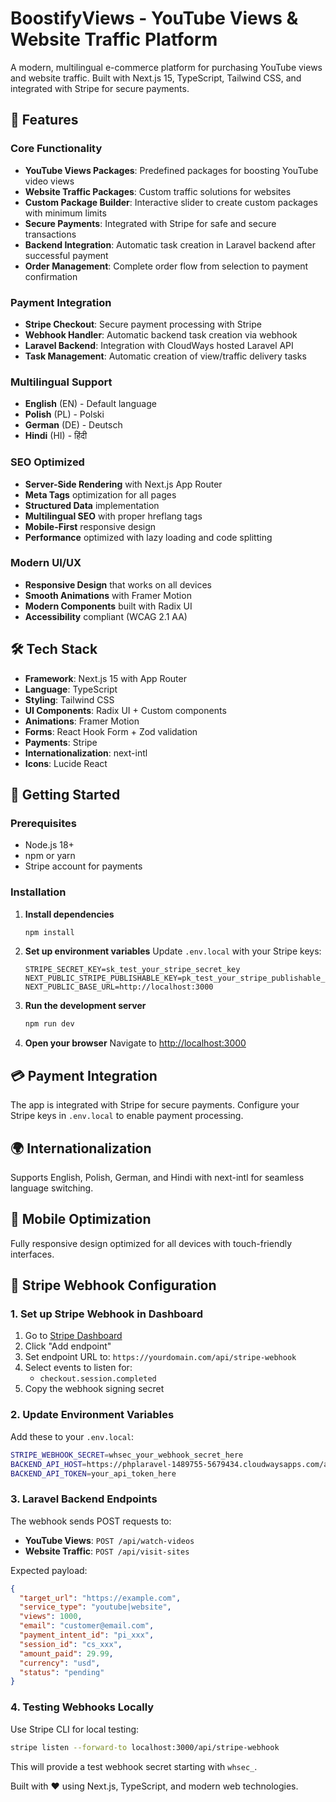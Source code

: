 # BoostifyViews - YouTube Views & Website Traffic Platform

A modern, multilingual e-commerce platform for purchasing YouTube views and website traffic. Built with Next.js 15, TypeScript, Tailwind CSS, and integrated with Stripe for secure payments.

## 🚀 Features

### Core Functionality
- **YouTube Views Packages**: Predefined packages for boosting YouTube video views
- **Website Traffic Packages**: Custom traffic solutions for websites
- **Custom Package Builder**: Interactive slider to create custom packages with minimum limits
- **Secure Payments**: Integrated with Stripe for safe and secure transactions
- **Backend Integration**: Automatic task creation in Laravel backend after successful payment
- **Order Management**: Complete order flow from selection to payment confirmation

### Payment Integration
- **Stripe Checkout**: Secure payment processing with Stripe
- **Webhook Handler**: Automatic backend task creation via webhook
- **Laravel Backend**: Integration with CloudWays hosted Laravel API
- **Task Management**: Automatic creation of view/traffic delivery tasks

### Multilingual Support
- **English** (EN) - Default language
- **Polish** (PL) - Polski
- **German** (DE) - Deutsch  
- **Hindi** (HI) - हिंदी

### SEO Optimized
- **Server-Side Rendering** with Next.js App Router
- **Meta Tags** optimization for all pages
- **Structured Data** implementation
- **Multilingual SEO** with proper hreflang tags
- **Mobile-First** responsive design
- **Performance** optimized with lazy loading and code splitting

### Modern UI/UX
- **Responsive Design** that works on all devices
- **Smooth Animations** with Framer Motion
- **Modern Components** built with Radix UI
- **Accessibility** compliant (WCAG 2.1 AA)

## 🛠️ Tech Stack

- **Framework**: Next.js 15 with App Router
- **Language**: TypeScript
- **Styling**: Tailwind CSS
- **UI Components**: Radix UI + Custom components
- **Animations**: Framer Motion
- **Forms**: React Hook Form + Zod validation
- **Payments**: Stripe
- **Internationalization**: next-intl
- **Icons**: Lucide React

## 🚀 Getting Started

### Prerequisites
- Node.js 18+ 
- npm or yarn
- Stripe account for payments

### Installation

1. **Install dependencies**
   ```bash
   npm install
   ```

2. **Set up environment variables**
   Update `.env.local` with your Stripe keys:
   ```env
   STRIPE_SECRET_KEY=sk_test_your_stripe_secret_key
   NEXT_PUBLIC_STRIPE_PUBLISHABLE_KEY=pk_test_your_stripe_publishable_key
   NEXT_PUBLIC_BASE_URL=http://localhost:3000
   ```

3. **Run the development server**
   ```bash
   npm run dev
   ```

4. **Open your browser**
   Navigate to [http://localhost:3000](http://localhost:3000)

## 💳 Payment Integration

The app is integrated with Stripe for secure payments. Configure your Stripe keys in `.env.local` to enable payment processing.

## 🌍 Internationalization

Supports English, Polish, German, and Hindi with next-intl for seamless language switching.

## 📱 Mobile Optimization

Fully responsive design optimized for all devices with touch-friendly interfaces.

## 🔧 Stripe Webhook Configuration

### 1. Set up Stripe Webhook in Dashboard

1. Go to [Stripe Dashboard](https://dashboard.stripe.com/webhooks)
2. Click "Add endpoint"
3. Set endpoint URL to: `https://yourdomain.com/api/stripe-webhook`
4. Select events to listen for:
   - `checkout.session.completed`
5. Copy the webhook signing secret

### 2. Update Environment Variables

Add these to your `.env.local`:

```bash
STRIPE_WEBHOOK_SECRET=whsec_your_webhook_secret_here
BACKEND_API_HOST=https://phplaravel-1489755-5679434.cloudwaysapps.com/api
BACKEND_API_TOKEN=your_api_token_here
```

### 3. Laravel Backend Endpoints

The webhook sends POST requests to:
- **YouTube Views**: `POST /api/watch-videos`
- **Website Traffic**: `POST /api/visit-sites`

Expected payload:
```json
{
  "target_url": "https://example.com",
  "service_type": "youtube|website", 
  "views": 1000,
  "email": "customer@email.com",
  "payment_intent_id": "pi_xxx",
  "session_id": "cs_xxx",
  "amount_paid": 29.99,
  "currency": "usd",
  "status": "pending"
}
```

### 4. Testing Webhooks Locally

Use Stripe CLI for local testing:
```bash
stripe listen --forward-to localhost:3000/api/stripe-webhook
```

This will provide a test webhook secret starting with `whsec_`.

Built with ❤️ using Next.js, TypeScript, and modern web technologies.
